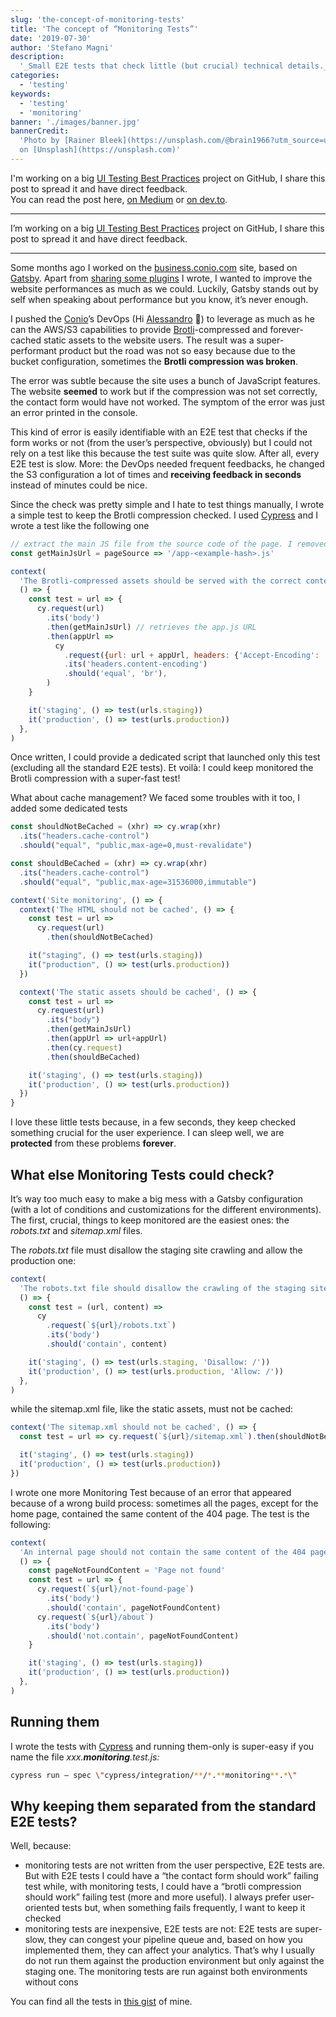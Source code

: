 ```yaml
---
slug: 'the-concept-of-monitoring-tests'
title: 'The concept of “Monitoring Tests”'
date: '2019-07-30'
author: 'Stefano Magni'
description:
  '_Small E2E tests that check little (but crucial) technical details._'
categories:
  - 'testing'
keywords:
  - 'testing'
  - 'monitoring'
banner: './images/banner.jpg'
bannerCredit:
  'Photo by [Rainer Bleek](https://unsplash.com/@brain1966?utm_source=unsplash)
  on [Unsplash](https://unsplash.com)'
---
```


<!--
TODO: link this post from Medium
TODO: set the canonical link on Medium, dev.to etc to point here
-->

I'm working on a big
[UI Testing Best Practices](https://github.com/NoriSte/ui-testing-best-practices)
project on GitHub, I share this post to spread it and have direct
feedback.<br /> You can read the post here,
[on Medium](https://medium.com/@NoriSte/the-concept-of-monitoring-tests-d7cb5af514e5)
or [on dev.to](https://dev.to/noriste/the-concept-of-monitoring-tests-4l5j).

---

I’m working on a big
[UI Testing Best Practices](https://github.com/NoriSte/ui-testing-best-practices)
project on GitHub, I share this post to spread it and have direct feedback.

---

Some months ago I worked on the [business.conio.com](https://business.conio.com)
site, based on [Gatsby](https://www.gatsbyjs.org). Apart from
[sharing some plugins](https://github.com/NoriSte/all-my-contributions#for-gatsby)
I wrote, I wanted to improve the website performances as much as we could.
Luckily, Gatsby stands out by self when speaking about performance but you know,
it’s never enough.

I pushed the [Conio](https://conio.com/it/)’s DevOps (Hi
[Alessandro](https://www.linkedin.com/in/frossialessandro/) 👋) to leverage as
much as he can the AWS/S3 capabilities to provide
[Brotli](https://www.wikiwand.com/en/Brotli)-compressed and forever-cached
static assets to the website users. The result was a super-performant product
but the road was not so easy because due to the bucket configuration, sometimes
the **Brotli compression was broken**.

The error was subtle because the site uses a bunch of JavaScript features. The
website **seemed** to work but if the compression was not set correctly, the
contact form would have not worked. The symptom of the error was just an error
printed in the console.

This kind of error is easily identifiable with an E2E test that checks if the
form works or not (from the user’s perspective, obviously) but I could not rely
on a test like this because the test suite was quite slow. After all, every E2E
test is slow. More: the DevOps needed frequent feedbacks, he changed the S3
configuration a lot of times and **receiving feedback in seconds** instead of
minutes could be nice.

Since the check was pretty simple and I hate to test things manually, I wrote a
simple test to keep the Brotli compression checked. I used
[Cypress](https://www.cypress.io) and I wrote a test like the following one

```javascript
// extract the main JS file from the source code of the page. I removed the regex matching part
const getMainJsUrl = pageSource => '/app-<example-hash>.js'

context(
  'The Brotli-compressed assets should be served with the correct content encoding',
  () => {
    const test = url => {
      cy.request(url)
        .its('body')
        .then(getMainJsUrl) // retrieves the app.js URL
        .then(appUrl =>
          cy
            .request({url: url + appUrl, headers: {'Accept-Encoding': 'br'}})
            .its('headers.content-encoding')
            .should('equal', 'br'),
        )
    }

    it('staging', () => test(urls.staging))
    it('production', () => test(urls.production))
  },
)
```

Once written, I could provide a dedicated script that launched only this test
(excluding all the standard E2E tests). Et voilà: I could keep monitored the
Brotli compression with a super-fast test!

What about cache management? We faced some troubles with it too, I added some
dedicated tests

```javascript
const shouldNotBeCached = (xhr) => cy.wrap(xhr)
  .its("headers.cache-control")
  .should("equal", "public,max-age=0,must-revalidate")

const shouldBeCached = (xhr) => cy.wrap(xhr)
  .its("headers.cache-control")
  .should("equal", "public,max-age=31536000,immutable")

context('Site monitoring', () => {
  context('The HTML should not be cached', () => {
    const test = url =>
      cy.request(url)
        .then(shouldNotBeCached)

    it("staging", () => test(urls.staging))
    it("production", () => test(urls.production))
  })

  context('The static assets should be cached', () => {
    const test = url =>
      cy.request(url)
        .its("body")
        .then(getMainJsUrl)
        .then(appUrl => url+appUrl)
        .then(cy.request)
        .then(shouldBeCached)

    it('staging', () => test(urls.staging))
    it('production', () => test(urls.production))
  })
}
```

I love these little tests because, in a few seconds, they keep checked something
crucial for the user experience. I can sleep well, we are **protected** from
these problems **forever**.

## What else Monitoring Tests could check?

It’s way too much easy to make a big mess with a Gatsby configuration (with a
lot of conditions and customizations for the different environments). The first,
crucial, things to keep monitored are the easiest ones: the _robots.txt_ and
_sitemap.xml_ files.

The _robots.txt_ file must disallow the staging site crawling and allow the
production one:

```javascript
context(
  'The robots.txt file should disallow the crawling of the staging site and allow the production one',
  () => {
    const test = (url, content) =>
      cy
        .request(`${url}/robots.txt`)
        .its('body')
        .should('contain', content)

    it('staging', () => test(urls.staging, 'Disallow: /'))
    it('production', () => test(urls.production, 'Allow: /'))
  },
)
```

while the sitemap.xml file, like the static assets, must not be cached:

```javascript
context('The sitemap.xml should not be cached', () => {
  const test = url => cy.request(`${url}/sitemap.xml`).then(shouldNotBeCached)

  it('staging', () => test(urls.staging))
  it('production', () => test(urls.production))
})
```

I wrote one more Monitoring Test because of an error that appeared because of a
wrong build process: sometimes all the pages, except for the home page,
contained the same content of the 404 page. The test is the following:

```javascript
context(
  'An internal page should not contain the same content of the 404 page',
  () => {
    const pageNotFoundContent = 'Page not found'
    const test = url => {
      cy.request(`${url}/not-found-page`)
        .its('body')
        .should('contain', pageNotFoundContent)
      cy.request(`${url}/about`)
        .its('body')
        .should('not.contain', pageNotFoundContent)
    }

    it('staging', () => test(urls.staging))
    it('production', () => test(urls.production))
  },
)
```

## Running them

I wrote the tests with [Cypress](https://www.cypress.io) and running them-only
is super-easy if you name the file _xxx.**monitoring**.test.js:_

```bash
cypress run — spec \"cypress/integration/**/*.**monitoring**.*\"
```

## Why keeping them separated from the standard E2E tests?

Well, because:

- monitoring tests are not written from the user perspective, E2E tests are. But
  with E2E tests I could have a “the contact form should work” failing test
  while, with monitoring tests, I could have a “brotli compression should work”
  failing test (more and more useful). I always prefer user-oriented tests but,
  when something fails frequently, I want to keep it checked
- monitoring tests are inexpensive, E2E tests are not: E2E tests are super-slow,
  they can congest your pipeline queue and, based on how you implemented them,
  they can affect your analytics. That’s why I usually do not run them against
  the production environment but only against the staging one. The monitoring
  tests are run against both environments without cons

You can find all the tests in
[this gist](https://gist.github.com/NoriSte/b35187f9f14684cd83e0389e1cbcc495) of
mine.
